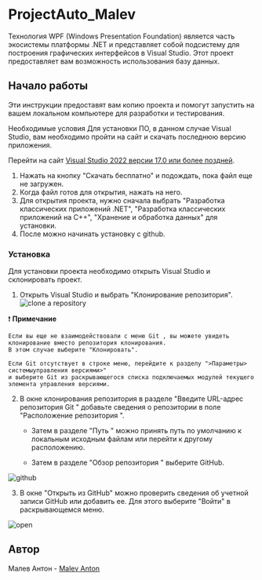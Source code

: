 # ProjectAuto_Malev

Технология WPF (Windows Presentation Foundation) является часть экосистемы платформы .NET и представляет собой подсистему для построения графических интерфейсов в Visual Studio. Этот проект предоставляет вам возможность использования базу данных.

## Начало работы
Эти инструкции предоставят вам копию проекта и помогут запустить на вашем локальном компьютере для разработки и тестирования.

Необходимые условия
Для установки ПО, в данном случае Visual Studio, вам необходимо пройти на сайт и скачать последнюю версию приложения.

Перейти на сайт [Visual Studio 2022 версии 17.0 или более поздней](https://visualstudio.microsoft.com/ru/downloads/?utm_medium=microsoft&utm_source=learn.microsoft.com&utm_campaign=inline+link&0utm_content=download+vs2022+desktopguide+winforms).

1. Нажать на кнопку "Скачать бесплатно" и подождать, пока файл еще не загружен.
2. Когда файл готов для открытия, нажать на него.
3. Для открытия проекта, нужно сначала выбрать "Разработка классических приложений .NET",
   "Разработка классических приложений на C++", "Хранение и обработка данных" для установки.
4. После можно начинать установку с github.

### Установка

Для установки проекта необходимо открыть Visual Studio и склонировать проект.

1. Открыть Visual Studio и выбрать "Клонирование репозитория".
![clone a repository](https://learn.microsoft.com/ru-ru/visualstudio/ide/media/vs-2019/open-local-project-from-cloned-repo.png?view=vs-2022)

:heavy_exclamation_mark: **Примечание**
```
Если вы еще не взаимодействовали с меню Git , вы можете увидеть клонирование вместо репозитория клонирования.
В этом случае выберите "Клонировать".

Если Git отсутствует в строке меню, перейдите к разделу ">Параметры> системыуправления версиями>"
и выберите Git из раскрывающегося списка подключаемых модулей текущего элемента управления версиями.
```

2. В окне клонирования репозитория в разделе "Введите URL-адрес репозитория Git " добавьте сведения о репозитории в поле "Расположение репозитория ".

   * Затем в разделе "Путь " можно принять путь по умолчанию к локальным исходным файлам или перейти к другому расположению.

   * Затем в разделе "Обзор репозитория " выберите GitHub.

![github](https://learn.microsoft.com/ru-ru/visualstudio/version-control/media/vs-2022/git-menu-clone-repo-dialog.png?view=vs-2022)

3. В окне "Открыть из GitHub" можно проверить сведения об учетной записи GitHub или добавить ее. Для этого выберите "Войти" в раскрывающемся меню.

![open](https://learn.microsoft.com/ru-ru/visualstudio/version-control/media/vs-2022/git-menu-clone-repo-dialog-github-account.png?view=vs-2022)


## Автор
Малев Антон - [Malev Anton](https://github.com/MalevAnton)

